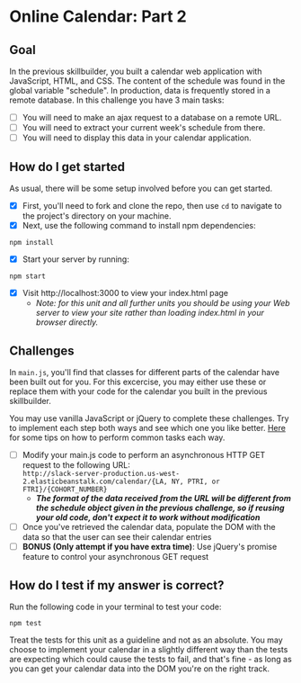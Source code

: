 # Online Calendar: Part 2

## Goal
In the previous skillbuilder, you built a calendar web application with JavaScript, HTML, and CSS. The content of the schedule was found in the global variable "schedule". In production, data is frequently stored in a remote database.
In this challenge you have 3 main tasks:

- [ ] You will need to make an ajax request to a database on a remote URL.
- [ ] You will need to extract your current week's schedule from there.
- [ ] You will need to display this data in your calendar application.

## How do I get started
As usual, there will be some setup involved before you can get started.

 - [x] First, you'll need to fork and clone the repo, then use `cd` to navigate to the project's directory on your machine.
 - [x] Next, use the following command to install npm dependencies:
```
npm install
```

- [x] Start your server by running:
```
npm start
```

- [x] Visit http://localhost:3000 to view your index.html page
	- *Note: for this unit and all further units you should be using your Web server to view your site rather than loading index.html in your browser directly.*

## Challenges

In `main.js`, you'll find that classes for different parts of the calendar have been built out for you. For this excercise, you may either use these or replace them with your code for the calendar you built in the previous skillbuilder.

You may use vanilla JavaScript or jQuery to complete these challenges. Try to implement each step both ways and see which one you like better. [Here](http://youmightnotneedjquery.com) for some tips on how to perform common tasks each way.

- [ ] Modify your main.js code to perform an asynchronous HTTP GET request to the following URL: <br> ```http://slack-server-production.us-west-2.elasticbeanstalk.com/calendar/{LA, NY, PTRI, or FTRI}/{COHORT_NUMBER}```
	- ***The format of the data received from the URL will be different from the schedule object given in the previous challenge, so if reusing your old code, don't expect it to work without modification***
- [ ] Once you've retrieved the calendar data, populate the DOM with the data so that the user can see their calendar entries
- [ ] **BONUS (Only attempt if you have extra time)**: Use jQuery's promise feature to control your asynchronous GET request

## How do I test if my answer is correct?
Run the following code in your terminal to test your code:
```
npm test
```

Treat the tests for this unit as a guideline and not as an absolute. You may choose to implement your calendar in a slightly different way than the tests are expecting which could cause the tests to fail, and that's fine - as long as you can get your calendar data into the DOM you're on the right track.
